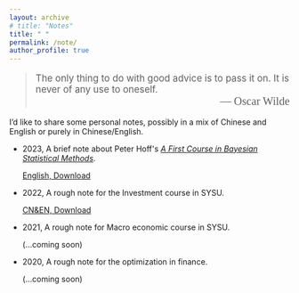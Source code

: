 ```yaml
---
layout: archive
# title: "Notes"
title: " "
permalink: /note/
author_profile: true
---
```



<!-- *The only thing to do with good advice is to pass it on. It is never of any use to oneself.*
— Oscar Wilde -->

<div class="quote-container">
  <blockquote style="font-size: 1.2em; font-family: 'Lobster', color:rgb(117, 146, 212);">
    The only thing to do with good advice is to pass it on. It is never of any use to oneself.
    <footer style="text-align: right; font-family: 'Dancing Script', cursive; font-size: 1.2em;">
      — Oscar Wilde
    </footer>
  </blockquote>
</div>

<link href="https://fonts.googleapis.com/css2?family=Dancing Script:wght@400;700&display=swap" rel="stylesheet">


I’d like to share some personal notes, possibly in a mix of Chinese and English or purely in Chinese/English.

* 2023, A brief note about Peter Hoff's [*A First Course in Bayesian Statistical Methods*](https://pdhoff.github.io/book/).

    [English, Download](http://SHXiao-Stella.github.io/files/notes/Peter_Hoff_Note.pdf)

* 2022, A rough note for the Investment course in SYSU.

    [CN&EN, Download](http://SHXiao-Stella.github.io/files/notes/Investment_Note_(Chinese-English_mixed).pdf)

* 2021, A rough note for Macro economic course in SYSU.

    (...coming soon)

* 2020, A rough note for the optimization in finance.

    (...coming soon)
